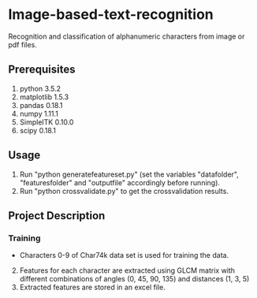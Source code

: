 # Image-based-text-recognition
Recognition and classification of alphanumeric characters from image or pdf files.

## Prerequisites
1. python 3.5.2
2. matplotlib 1.5.3
3. pandas 0.18.1
4. numpy 1.11.1
5. SimpleITK 0.10.0
6. scipy 0.18.1

## Usage
1. Run "python generatefeatureset.py" (set the variables "datafolder", "featuresfolder" and "outputfile" accordingly before running).
2. Run "python crossvalidate.py" to get the crossvalidation results.

## Project Description

### Training
* Characters 0-9 of Char74k data set is used for training the data.
2. Features for each character are extracted using GLCM matrix with different combinations of angles (0, 45, 90, 135) and distances (1, 3, 5)
3. Extracted features are stored in an excel file.


